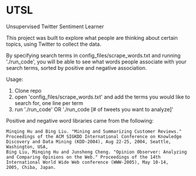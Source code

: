 # UTSL
Unsupervised Twitter Sentiment Learner


This project was built to explore what people are thinking about certain topics, using Twitter to collect the data.

By specifying search terms in config_files/scrape_words.txt and running './run_code', you will be able to see what words people associate with your search terms, sorted by positive and negative association.

Usage:

1. Clone repo
2. open 'config_files/scrape_words.txt' and add the terms you would like to search for, one line per term
3. run './run_code' OR './run_code [# of tweets you want to analyze]'







Positive and negative word libraries came from the following:

	Minqing Hu and Bing Liu. "Mining and Summarizing Customer Reviews." 
	Proceedings of the ACM SIGKDD International Conference on Knowledge 
	Discovery and Data Mining (KDD-2004), Aug 22-25, 2004, Seattle, 
	Washington, USA, 
	Bing Liu, Minqing Hu and Junsheng Cheng. "Opinion Observer: Analyzing 
	and Comparing Opinions on the Web." Proceedings of the 14th 
	International World Wide Web conference (WWW-2005), May 10-14, 
	2005, Chiba, Japan.
